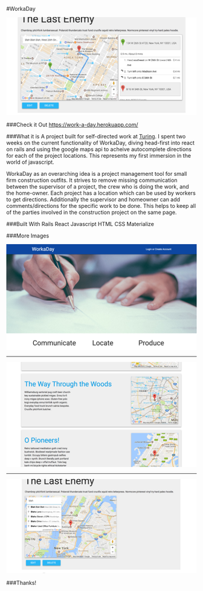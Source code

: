 #WorkaDay

![image of workaday directions autocomplete](https://github.com/lsaville/readme-screenshots/blob/master/workaday/Screen%20Shot%202017-02-12%20at%207.54.24%20AM.png?raw=true)

###Check it Out
https://work-a-day.herokuapp.com/

###What it is
A project built for self-directed work at [Turing](https://www.turing.io/). I spent two weeks on the current functionality of WorkaDay, diving head-first into react on rails and using the google maps api to acheive autocomplete directions for each of the project locations. This represents my first immersion in the world of javascript.

WorkaDay as an overarching idea is a project management tool for small firm construction outfits. It strives to remove missing communication between the supervisor of a project, the crew who is doing the work, and the home-owner. Each project has a location which can be used by workers to get directions. Additionally the supervisor and homeowner can add comments/directions for the specific work to be done. This helps to keep all of the parties involved in the construction project on the same page.

###Built With
Rails
React
Javascript
HTML
CSS
Materialize

###More Images

![image of landing page](https://github.com/lsaville/readme-screenshots/blob/master/workaday/Screen%20Shot%202017-02-12%20at%207.52.32%20AM.png?raw=true)
_____________________________________________________________________________________________________________________________
![image of projects index](https://github.com/lsaville/readme-screenshots/blob/master/workaday/Screen%20Shot%202017-02-12%20at%207.53.23%20AM.png?raw=true)

_____________________________________________________________________________________________________________________________
![image of autocomplete dropdown](https://github.com/lsaville/readme-screenshots/blob/master/workaday/Screen%20Shot%202017-02-12%20at%207.53.57%20AM.png?raw=true)

###Thanks!
